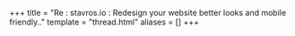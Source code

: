 +++
title = "Re : stavros.io : Redesign your website better looks and mobile friendly.."
template = "thread.html"
aliases = []
+++
